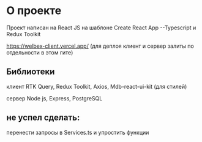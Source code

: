 # О проекте

Проект написан на React JS на шаблоне Create React App --Typescript и Redux Toolkit

https://welbex-client.vercel.app/
(для деплоя клиент и сервер залиты по отдельности в этом гите)

## Библиотеки

клиент
RTK Query, Redux Toolkit, Axios, Mdb-react-ui-kit (для стилей)

сервер
Node js, Express, PostgreSQL

## не успел сделать:

  перенести запросы в Services.ts и 
  упростить функции
 
